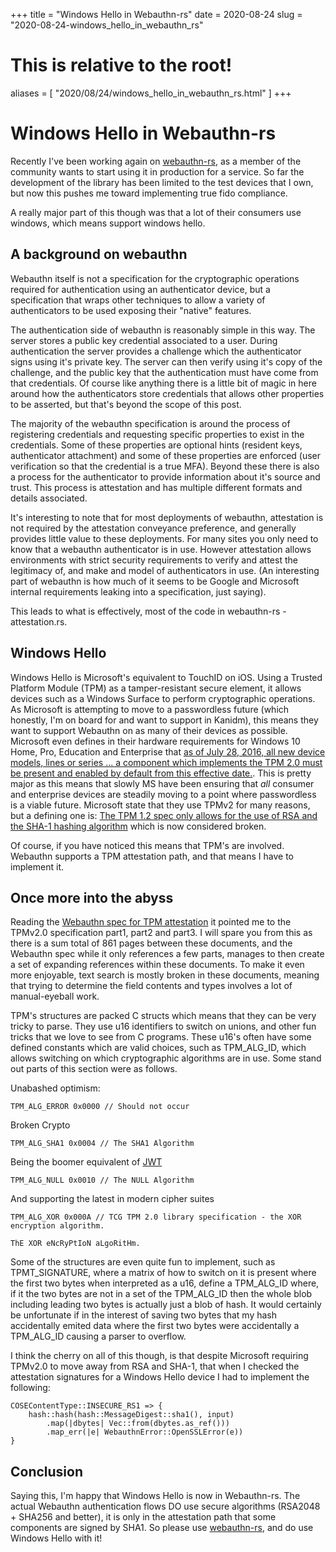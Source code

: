 +++
title = "Windows Hello in Webauthn-rs"
date = 2020-08-24
slug = "2020-08-24-windows_hello_in_webauthn_rs"
# This is relative to the root!
aliases = [ "2020/08/24/windows_hello_in_webauthn_rs.html" ]
+++
# Windows Hello in Webauthn-rs

Recently I\'ve been working again on
[webauthn-rs](https://crates.io/crates/webauthn-rs), as a member of the
community wants to start using it in production for a service. So far
the development of the library has been limited to the test devices that
I own, but now this pushes me toward implementing true fido compliance.

A really major part of this though was that a lot of their consumers use
windows, which means support windows hello.

## A background on webauthn

Webauthn itself is not a specification for the cryptographic operations
required for authentication using an authenticator device, but a
specification that wraps other techniques to allow a variety of
authenticators to be used exposing their \"native\" features.

The authentication side of webauthn is reasonably simple in this way.
The server stores a public key credential associated to a user. During
authentication the server provides a challenge which the authenticator
signs using it\'s private key. The server can then verify using it\'s
copy of the challenge, and the public key that the authentication must
have come from that credentials. Of course like anything there is a
little bit of magic in here around how the authenticators store
credentials that allows other properties to be asserted, but that\'s
beyond the scope of this post.

The majority of the webauthn specification is around the process of
registering credentials and requesting specific properties to exist in
the credentials. Some of these properties are optional hints (resident
keys, authenticator attachment) and some of these properties are
enforced (user verification so that the credential is a true MFA).
Beyond these there is also a process for the authenticator to provide
information about it\'s source and trust. This process is attestation
and has multiple different formats and details associated.

It\'s interesting to note that for most deployments of webauthn,
attestation is not required by the attestation conveyance preference,
and generally provides little value to these deployments. For many sites
you only need to know that a webauthn authenticator is in use. However
attestation allows environments with strict security requirements to
verify and attest the legitimacy of, and make and model of
authenticators in use. (An interesting part of webauthn is how much of
it seems to be Google and Microsoft internal requirements leaking into a
specification, just saying).

This leads to what is effectively, most of the code in webauthn-rs -
attestation.rs.

## Windows Hello

Windows Hello is Microsoft\'s equivalent to TouchID on iOS. Using a
Trusted Platform Module (TPM) as a tamper-resistant secure element, it
allows devices such as a Windows Surface to perform cryptographic
operations. As Microsoft is attempting to move to a passwordless future
(which honestly, I\'m on board for and want to support in Kanidm), this
means they want to support Webauthn on as many of their devices as
possible. Microsoft even defines in their hardware requirements for
Windows 10 Home, Pro, Education and Enterprise that [as of July 28,
2016, all new device models, lines or series \... a component which
implements the TPM 2.0 must be present and enabled by default from this
effective
date.](https://docs.microsoft.com/en-us/windows-hardware/design/minimum/minimum-hardware-requirements-overview).
This is pretty major as this means that slowly MS have been ensuring
that *all* consumer and enterprise devices are steadily moving to a
point where passwordless is a viable future. Microsoft state that they
use TPMv2 for many reasons, but a defining one is: [The TPM 1.2 spec
only allows for the use of RSA and the SHA-1 hashing
algorithm](https://docs.microsoft.com/en-us/windows/security/information-protection/tpm/tpm-recommendations)
which is now considered broken.

Of course, if you have noticed this means that TPM\'s are involved.
Webauthn supports a TPM attestation path, and that means I have to
implement it.

## Once more into the abyss

Reading the [Webauthn spec for TPM
attestation](https://www.w3.org/TR/webauthn/#tpm-attestation) it pointed
me to the TPMv2.0 specification part1, part2 and part3. I will spare you
from this as there is a sum total of 861 pages between these documents,
and the Webauthn spec while it only references a few parts, manages to
then create a set of expanding references within these documents. To
make it even more enjoyable, text search is mostly broken in these
documents, meaning that trying to determine the field contents and types
involves a lot of manual-eyeball work.

TPM\'s structures are packed C structs which means that they can be very
tricky to parse. They use u16 identifiers to switch on unions, and other
fun tricks that we love to see from C programs. These u16\'s often have
some defined constants which are valid choices, such as TPM_ALG_ID,
which allows switching on which cryptographic algorithms are in use.
Some stand out parts of this section were as follows.

Unabashed optimism:

`TPM_ALG_ERROR 0x0000 // Should not occur`

Broken Crypto

`TPM_ALG_SHA1 0x0004 // The SHA1 Algorithm`

Being the boomer equivalent of
[JWT](https://auth0.com/blog/critical-vulnerabilities-in-json-web-token-libraries/)

`TPM_ALG_NULL 0x0010 // The NULL Algorithm`

And supporting the latest in modern cipher suites

`TPM_ALG_XOR 0x000A // TCG TPM 2.0 library specification - the XOR encryption algorithm.`

`ThE XOR eNcRyPtIoN aLgoRitHm.`

Some of the structures are even quite fun to implement, such as
TPMT_SIGNATURE, where a matrix of how to switch on it is present where
the first two bytes when interpreted as a u16, define a TPM_ALG_ID
where, if it the two bytes are not in a set of the TPM_ALG_ID then the
whole blob including leading two bytes is actually just a blob of hash.
It would certainly be unfortunate if in the interest of saving two bytes
that my hash accidentally emited data where the first two bytes were
accidentally a TPM_ALG_ID causing a parser to overflow.

I think the cherry on all of this though, is that despite Microsoft
requiring TPMv2.0 to move away from RSA and SHA-1, that when I checked
the attestation signatures for a Windows Hello device I had to implement
the following:

    COSEContentType::INSECURE_RS1 => {
        hash::hash(hash::MessageDigest::sha1(), input)
            .map(|dbytes| Vec::from(dbytes.as_ref()))
            .map_err(|e| WebauthnError::OpenSSLError(e))
    }

## Conclusion

Saying this, I\'m happy that Windows Hello is now in Webauthn-rs. The
actual Webauthn authentication flows DO use secure algorithms (RSA2048 +
SHA256 and better), it is only in the attestation path that some
components are signed by SHA1. So please use
[webauthn-rs](https://crates.io/crates/webauthn-rs), and do use Windows
Hello with it!

